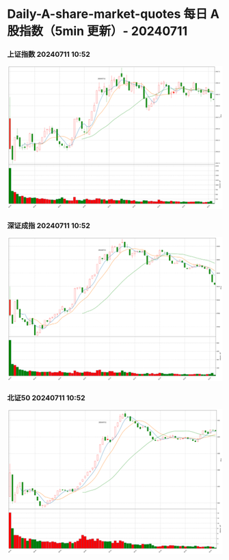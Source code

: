 
# Daily-A-share-market-quotes 每日 A 股指数（5min 更新）- 20240711

### 上证指数 20240711 10:52
![](./fig/2024/7/20240711-sh000001.png)

### 深证成指 20240711 10:52
![](./fig/2024/7/20240711-sz399001.png)

### 北证50 20240711 10:52
![](./fig/2024/7/20240711-bj899050.png)
